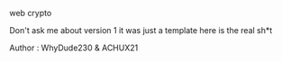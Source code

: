 web crypto

Don't ask me about version 1 it was just a template here is the real sh*t

Author : WhyDude230 & ACHUX21
